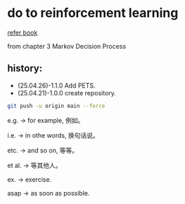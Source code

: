 # do to reinforcement learning

[refer book](https://hrl.boyuai.com/slides)

from chapter 3 Markov Decision Process


## history:
+ (25.04.26)-1.1.0 Add PETS.
+ (25.04.21)-1.0.0 create repository.



```bash
git push -u origin main --force
```


e.g.    ->  for example, 例如。

i.e.    ->  in othe words, 换句话说。

etc.    ->  and so on, 等等。

et al.  ->  等其他人。

ex.     ->  exercise.

asap    -> as soon as possible.

